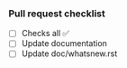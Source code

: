 ### Pull request checklist
- [ ] Checks all ✅
- [ ] Update documentation
- [ ] Update doc/whatsnew.rst
